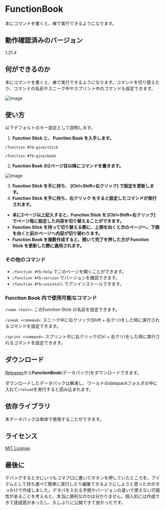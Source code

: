 # FunctionBook

本にコマンドを書くと、棒で実行できるようになります。

## 動作確認済みのバージョン

1.21.4

## 何ができるのか
本にコマンドを書くと、棒で実行できるようになります。コマンドを切り替えたり、コマンドの名前やスニーク中やスプリント中のコマンドも設定できます。

![image](https://github.com/user-attachments/assets/e2bd4ef3-8e87-444a-ae3d-d3f5c752dec1)


## 使い方

以下デフォルトのキー設定として説明します。

1. **Function Stick と、 Function Book を入手します。**
```mcfunction
/function #fb:give/stick
```
```mcfunction
/function #fb:give/book
```

2. **Function Book の2ページ目以降にコマンドを書きます。**

![image](https://github.com/user-attachments/assets/787e4697-384b-44c0-ae13-2543a29d4d53)

3. **Function Stick を手に持ち、 [Ctrl+Shift+右クリック] で設定を更新します。**
4. **Function Stick を手に持ち、右クリック をすると設定したコマンドが実行されます。**

- **本に2ページ以上記入すると、Function Stick を [Ctrl+Shift+右クリック] でページ毎に設定した内容を切り替えることができます。**
- **Function Stick を持って切り替える際に、上側を向くと次のページへ、下側を向くと前のページへ内容が切り替わります。**
- **Function Book を複数作成すると、開いて完了を押した方が Function Stick を更新した際に適用されます。**

### その他のコマンド
- `/function #fb:help` でこのページを開くことができます。
- `/function #fb:version` でバージョンを確認できます。
- `/function #fb:uninstall` でアンインストールできます。

### Function Book 内で使用可能なコマンド
`/name <text>`: このFunction Stick の名前を設定できます。

`/sneak <command>`: スニーク中に右クリック(Shift + 右クリ)をした時に実行されるコマンドを設定できます。

`/sprint <command>`: スプリント中に右クリック(Ctrl + 右クリ)をした時に実行されるコマンドを設定できます。


## ダウンロード
[Releases](https://github.com/slimed-kyuri/FunctionBook/releases)から**FunctionBook**(データパック)をダウンロードできます。

ダウンロードしたデータパックは解凍し、ワールドのdatapackフォルダの中に入れて`/reload`を実行すると読み込まれます。

## 依存ライブラリ
本データパックは単体で使用することができます。

## ライセンス
[MIT License](LICENSE)

## 最後に
デバッグするときにいつもコマブロに書いてボタンを押していたところを、アイテムとして持ち運べて簡単に実行したり編集できるようにしようと思ったのがきっかけで作成しました。デタパを入れる手間やバージョンの違いで使えない可能性があることを考えると、本当に便利なのかは分かりません。個人的には作成できて達成感があったし、久しぶりに公開できて良かったです。
